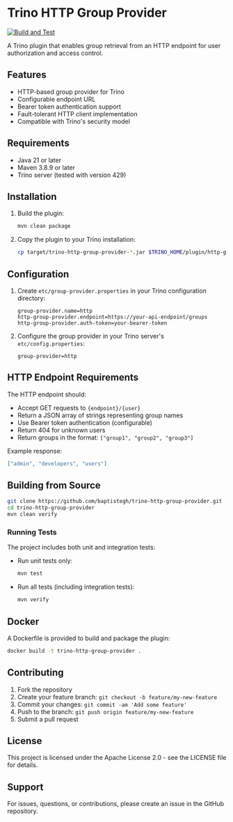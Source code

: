 # Trino HTTP Group Provider

[![Build and Test](https://github.com/baptistegh/trino-http-group-provider/actions/workflows/build.yml/badge.svg)](https://github.com/baptistegh/trino-http-group-provider/actions/workflows/build.yml)

A Trino plugin that enables group retrieval from an HTTP endpoint for user authorization and access control.

## Features

- HTTP-based group provider for Trino
- Configurable endpoint URL
- Bearer token authentication support
- Fault-tolerant HTTP client implementation
- Compatible with Trino's security model

## Requirements

- Java 21 or later
- Maven 3.8.9 or later
- Trino server (tested with version 429)

## Installation

1. Build the plugin:
   ```bash
   mvn clean package
   ```

2. Copy the plugin to your Trino installation:
   ```bash
   cp target/trino-http-group-provider-*.jar $TRINO_HOME/plugin/http-group-provider/
   ```

## Configuration

1. Create `etc/group-provider.properties` in your Trino configuration directory:
   ```properties
   group-provider.name=http
   http-group-provider.endpoint=https://your-api-endpoint/groups
   http-group-provider.auth-token=your-bearer-token
   ```

2. Configure the group provider in your Trino server's `etc/config.properties`:
   ```properties
   group-provider=http
   ```

## HTTP Endpoint Requirements

The HTTP endpoint should:
- Accept GET requests to `{endpoint}/{user}`
- Return a JSON array of strings representing group names
- Use Bearer token authentication (configurable)
- Return 404 for unknown users
- Return groups in the format: `["group1", "group2", "group3"]`

Example response:
```json
["admin", "developers", "users"]
```

## Building from Source

```bash
git clone https://github.com/baptistegh/trino-http-group-provider.git
cd trino-http-group-provider
mvn clean verify
```

### Running Tests

The project includes both unit and integration tests:

- Run unit tests only:
  ```bash
  mvn test
  ```

- Run all tests (including integration tests):
  ```bash
  mvn verify
  ```

## Docker

A Dockerfile is provided to build and package the plugin:

```bash
docker build -t trino-http-group-provider .
```

## Contributing

1. Fork the repository
2. Create your feature branch: `git checkout -b feature/my-new-feature`
3. Commit your changes: `git commit -am 'Add some feature'`
4. Push to the branch: `git push origin feature/my-new-feature`
5. Submit a pull request

## License

This project is licensed under the Apache License 2.0 - see the LICENSE file for details.

## Support

For issues, questions, or contributions, please create an issue in the GitHub repository.